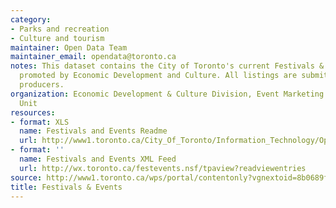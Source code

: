 ```yaml
---
category:
- Parks and recreation
- Culture and tourism
maintainer: Open Data Team
maintainer_email: opendata@toronto.ca
notes: This dataset contains the City of Toronto's current Festivals & Events Calendar
  promoted by Economic Development and Culture. All listings are submitted by event
  producers.
organization: Economic Development & Culture Division, Event Marketing & Visitor Services
  Unit
resources:
- format: XLS
  name: Festivals and Events Readme
  url: http://www1.toronto.ca/City_Of_Toronto/Information_Technology/Open_Data/Data_Sets/Assets/Files/Festivals_and_Events_Calendar_Readme.xls
- format: ''
  name: Festivals and Events XML Feed
  url: http://wx.toronto.ca/festevents.nsf/tpaview?readviewentries
source: http://www1.toronto.ca/wps/portal/contentonly?vgnextoid=8b0689fe9c18b210VgnVCM1000003dd60f89RCRD&vgnextchannel=1a66e03bb8d1e310VgnVCM10000071d60f89RCRD
title: Festivals & Events
---
```

